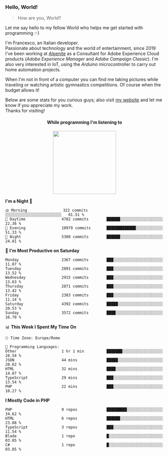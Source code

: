 ### Hello, World!

> How are you, World?

Let me say hello to my fellow World who helps me get started with programming :-)

I'm Francesco, an Italian developer.  
Passionate about technology and the world of entertainment, since 2019 I've been working at [Alpenite](https://www.alpenite.com) as a Consultant for Adobe Experience Cloud products (*Adobe Experience Manager* and *Adobe Campaign Classic*). I'm also very interested in IoT, using the *Arduino* microcontroller to carry out home automation projects.

When I'm not in front of a computer you can find me taking pictures while traveling or watching artistic gymnastics competitions. Of course when the budget allows it!

Below are some stats for you curious guys; also visit [my website](https://www.francescorega.eu) and let me know if you appreciate my work.  
Thanks for visiting!

<div align="center">
  <h4>While programming I'm listening to</h4>
  <a href="https://apps.francescorega.eu/now-playing/11147232609" target="_blank"><img src="https://apps.francescorega.eu/now-playing/11147232609" width="200"></a>
</div>

<!--START_SECTION:waka-->
**I'm a Night 🦉** 

```text
🌞 Morning                322 commits         ░░░░░░░░░░░░░░░░░░░░░░░░░   01.51 % 
🌆 Daytime                4782 commits        ██████░░░░░░░░░░░░░░░░░░░   22.36 % 
🌃 Evening                10979 commits       █████████████░░░░░░░░░░░░   51.33 % 
🌙 Night                  5308 commits        ██████░░░░░░░░░░░░░░░░░░░   24.81 % 
```
📅 **I'm Most Productive on Saturday** 

```text
Monday                   2367 commits        ███░░░░░░░░░░░░░░░░░░░░░░   11.07 % 
Tuesday                  2891 commits        ███░░░░░░░░░░░░░░░░░░░░░░   13.52 % 
Wednesday                2915 commits        ███░░░░░░░░░░░░░░░░░░░░░░   13.63 % 
Thursday                 2871 commits        ███░░░░░░░░░░░░░░░░░░░░░░   13.42 % 
Friday                   2383 commits        ███░░░░░░░░░░░░░░░░░░░░░░   11.14 % 
Saturday                 4392 commits        █████░░░░░░░░░░░░░░░░░░░░   20.53 % 
Sunday                   3572 commits        ████░░░░░░░░░░░░░░░░░░░░░   16.70 % 
```


📊 **This Week I Spent My Time On** 

```text
🕑︎ Time Zone: Europe/Rome

💬 Programming Languages: 
Other                    1 hr 1 min          ███████░░░░░░░░░░░░░░░░░░   28.54 % 
JSON                     44 mins             █████░░░░░░░░░░░░░░░░░░░░   20.62 % 
HTML                     32 mins             ████░░░░░░░░░░░░░░░░░░░░░   14.87 % 
TypeScript               29 mins             ███░░░░░░░░░░░░░░░░░░░░░░   13.54 % 
PHP                      22 mins             ███░░░░░░░░░░░░░░░░░░░░░░   10.27 % 
```

**I Mostly Code in PHP** 

```text
PHP                      9 repos             █████████░░░░░░░░░░░░░░░░   34.62 % 
HTML                     6 repos             ██████░░░░░░░░░░░░░░░░░░░   23.08 % 
TypeScript               3 repos             ███░░░░░░░░░░░░░░░░░░░░░░   11.54 % 
Blade                    1 repo              █░░░░░░░░░░░░░░░░░░░░░░░░   03.85 % 
C#                       1 repo              █░░░░░░░░░░░░░░░░░░░░░░░░   03.85 % 
```




<!--END_SECTION:waka-->
